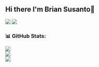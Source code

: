 ## Hi there I'm Brian Susanto👋

<img src="https://media.tenor.com/OZsJxcn2fiAAAAAM/funny-cat-eating-chips.gif">
<img src="https://static.wikia.nocookie.net/24d105fc-1ba5-40d0-bb7f-0566fc45fe61/scale-to-width/240">

### 📊 GitHub Stats:
![](https://github-readme-stats.vercel.app/api?username=BriranSus&theme=github_dark&hide_border=false&include_all_commits=false&count_private=false)<br/>
![](https://github-readme-streak-stats.herokuapp.com/?user=BriranSus&theme=github_dark&hide_border=false)<br/>
![](https://github-readme-stats.vercel.app/api/top-langs/?username=BriranSus&theme=github_dark&hide_border=false&include_all_commits=false&count_private=false&layout=compact)


